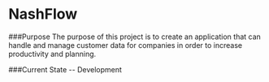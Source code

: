 # NashFlow

###Purpose
The purpose of this project is to create an application that can handle and 
manage customer data for companies in order to increase productivity and
planning.

###Current State -- Development
